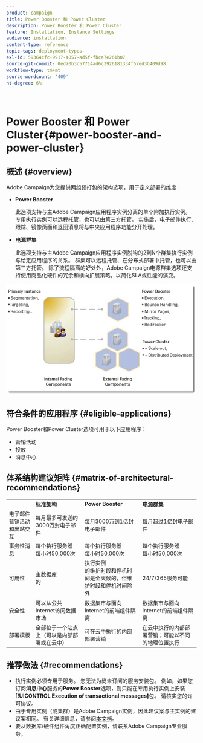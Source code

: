 ```yaml
---
product: campaign
title: Power Booster 和 Power Cluster
description: Power Booster 和 Power Cluster
feature: Installation, Instance Settings
audience: installation
content-type: reference
topic-tags: deployment-types-
exl-id: 59364cfc-9917-4057-ad5f-fbca7e261b07
source-git-commit: 0ed70b3c57714ad6c3926181334f57ed3b409d98
workflow-type: tm+mt
source-wordcount: '409'
ht-degree: 6%

---
```


# Power Booster 和 Power Cluster{#power-booster-and-power-cluster}



## 概述 {#overview}

Adobe Campaign为您提供两组预打包的架构选项，用于定义部署的维度：

* **Power Booster**

  此选项支持与主Adobe Campaign应用程序实例分离的单个附加执行实例。 专用执行实例可以远程托管，也可以由第三方托管。 实施后，电子邮件执行、跟踪、镜像页面和退回消息将与中央应用程序功能分开处理。

* **电源群集**

  此选项支持与主Adobe Campaign应用程序实例脱钩的2到N个群集执行实例与给定应用程序的关系。 群集可以远程托管、在分布式部署中托管，也可以由第三方托管。 除了流程隔离的好处外，Adobe Campaign电源群集选项还支持使用商品化硬件的冗余和横向扩展策略，以简化SLA或性能的演变。

![](assets/architectural_options_diagram.png)

## 符合条件的应用程序 {#eligible-applications}

Power Booster和Power Cluster选项可用于以下应用程序：

* 营销活动
* 投放
* 消息中心

## 体系结构建议矩阵 {#matrix-of-architectural-recommendations}

<table> 
 <tbody> 
  <tr> 
   <td> </td> 
   <td> <strong>标准架构</strong><br /> </td> 
   <td> <strong>Power Booster</strong><br /> </td> 
   <td> <strong>电源群集</strong><br /> </td> 
  </tr> 
  <tr> 
   <td> 电子邮件营销活动和出站交互<br /> </td> 
   <td> 每月最多可发送约3000万封电子邮件<br /> </td> 
   <td> 每月3000万到1亿封电子邮件<br /> </td> 
   <td> 每月超过1亿封电子邮件<br /> </td> 
  </tr> 
  <tr> 
   <td> 事务性消息<br /> </td> 
   <td> 每个执行服务器<br />每小时50,000次 </td> 
   <td> 每个执行服务器<br />每小时50,000次 </td> 
   <td> 每个执行服务器<br />每小时50,000次 </td> 
  </tr> 
  <tr> 
   <td> 可用性<br /> </td> 
   <td> 主数据库<br />的 </td> 
   <td> 执行实例<br />的维护时段和停机时间是全天候的，但维护时段和停机时间除外 </td> 
   <td> 24/7/365服务可能<br /> </td> 
  </tr> 
  <tr> 
   <td> 安全性<br /> </td> 
   <td> 可以从公共Internet访问数据市场<br /> </td> 
   <td> 数据集市与面向Internet的前端组件隔离<br /> </td> 
   <td> 数据集市与面向Internet的前端组件隔离<br /> </td> 
  </tr> 
  <tr> 
   <td> 部署模板<br /> </td> 
   <td> 全部位于一个站点上（可以是内部部署或在云中）<br /> </td> 
   <td> 可在云中执行的内部部署营销<br /> </td> 
   <td> 在云中执行的内部部署营销；可能以不同的地理位置执行<br /> </td> 
  </tr> 
 </tbody> 
</table>

## 推荐做法 {#recommendations}

* 执行实例必须专用于服务。 您无法为尚未订阅的服务安装包。 例如，如果您订阅&#x200B;**消息中心**&#x200B;服务的&#x200B;**Power Booster**&#x200B;选项，则只能在专用执行实例上安装&#x200B;**[!UICONTROL Execution of transactional messages]**&#x200B;包。 请核实您的许可协议。
* 由于专用实例（或集群）是Adobe Campaign实例，因此建议案与主实例的建议案相同。 有关详细信息，请参阅[本文档](../../production/using/foreword.md)。
* 要从数据库/硬件组件角度正确配置实例，请联系Adobe Campaign专业服务。
